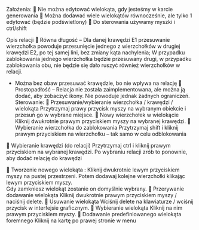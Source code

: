 ﻿Założenia:
 Nie można edytować wielokąta, gdy jesteśmy w karcie generowania
 Można dodawać wiele wielokątów równocześnie, ale tylko 1 edytować (będzie podświetlony)
 Do sterowania używamy myszki i ctrl/shift

Opis relacji
 Równa długość 
– Dla danej krawędzi E1 przesuwanie wierzchołka powoduje przesunięcie jednego z wierzchołków w drugiej krawędzi E2, po tej samej lini, bez zmiany kąta nachylenia;
W przypadku zablokowania jednego wierzchołka będzie przesuwany drugi, w przypadku zablokowania obu, nie będzie się dało ruszyć również wierzchołków w relacji.
- Można bez obaw przesuwać krawędzie, bo nie wpływa na relację
 Prostopadłość
– Relacja nie została zaimplementowana, ale można ją dodać, aby zobaczyć ikony. Nie powoduje jednak żadnych ograniczeń.
Sterowanie:
 Przesuwanie/wybieranie wierzchołka / krawędzi / wielokąta 
Przytrzymaj prawy przycisk myszy na wybranym obiekcie i przesuń go w wybrane miejsce.
 Nowy wierzchołek w wielokącie 
Kliknij dwukrotnie prawym przyciskiem myszy na wybranej krawędzi.
 Wybieranie wierzchołka do zablokowania
Przytrzymaj shift i kliknij prawym przyciskiem na wierzchołku – tak samo w celu odblokowania


 Wybieranie krawędzi (do relacji)
  	Przytrzymaj ctrl i kliknij prawym przyciskiem na wybranej krawędzi.
	Po wybraniu relacji zrób to ponownie, aby dodać relację do krawędzi


 Tworzenie nowego wielokąta :
Kliknij dwukrotnie lewym przyciskiem myszy na pustej przestrzeni. 
Potem dodawaj kolejne wierzchołki klikając lewym przyciskiem myszy.    	    
Gdy zamkniesz wielokąt zostanie on domyślnie wybrany.
 Przerywanie dodawanie wielokąta
Kliknij dwukrotnie prawym przyciskiem myszy / naciśnij delete. 
 Usuwanie wielokąta
Wciśnij delete na klawiaturze / wciśnij przycisk w interfejsie graficznym.
 Wybieranie wielokąta
Kliknij na nim prawym przyciskiem myszy.
 Dodawanie predefiniowanego wielokąta foremnego 
Kliknij na kartę po prawej stronie w menu

